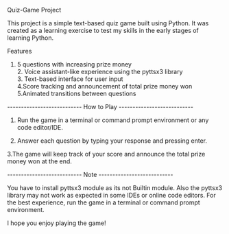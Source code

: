 Quiz-Game Project


This project is a simple text-based quiz game built using Python. It was created as a learning exercise to test my skills in the early stages of learning Python.

Features

1. 5 questions with increasing prize money<br>2. Voice assistant-like experience using the pyttsx3 library<br>3. Text-based interface for user input<br>4.Score tracking and announcement of total prize money won<br>5.Animated transitions between questions


---------------------------  How to Play  ---------------------------

1. Run the game in a terminal or command prompt environment or any code editor/IDE.

2. Answer each question by typing your response and pressing enter.

3.The game will keep track of your score and announce the total prize money won at the end.


---------------------------  Note  ---------------------------

You have to install pyttsx3 module as its not Builtin module. Also the pyttsx3 library may not work as expected in some IDEs or online code editors. For the best experience, run the game in a terminal or command prompt environment.

 I hope you enjoy playing the game!
